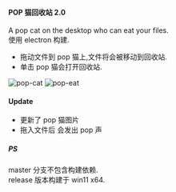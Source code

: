 #### POP 猫回收站 2.0
A pop cat on the desktop who can eat your files.  
使用 electron 构建.
- 拖动文件到 pop 猫上,文件将会被移动到回收站.
- 单击 pop 猫会打开回收站.

![pop-cat](docs/pop-cat.png)
![pop-eat](docs/eat.png)

#### Update
- 更新了 pop 猫图片
- 拖入文件后 会发出 pop 声

##### PS
master 分支不包含构建依赖.  
release 版本构建于 win11 x64.
